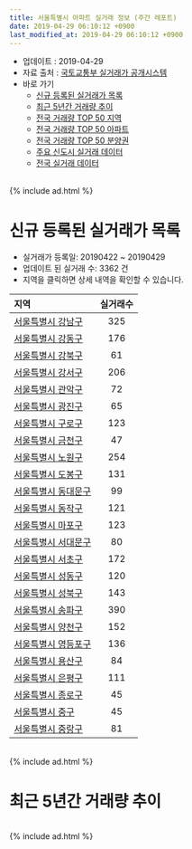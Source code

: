```yaml
---
title: 서울특별시 아파트 실거래 정보 (주간 레포트)
date: 2019-04-29 06:10:12 +0900
last_modified_at: 2019-04-29 06:10:12 +0900
---
```


* 업데이트 : 2019-04-29
* 자료 출처 : [국토교통부 실거래가 공개시스템](http://rt.molit.go.kr)
* 바로 가기
    * [신규 등록된 실거래가 목록](#신규-등록된-실거래가-목록)
    * [최근 5년간 거래량 추이](#최근-5년간-거래량-추이)
    * [전국 거래량 TOP 50 지역](https://inasie.github.io/apt-trade-info/최근-3개월-전국에서-가장-거래가-많이-발생한-지역)
    * [전국 거래량 TOP 50 아파트](https://inasie.github.io/apt-trade-info/최근-3개월-전국에서-가장-거래가-많이-발생한-아파트)
    * [전국 거래량 TOP 50 분양권](https://inasie.github.io/apt-trade-info/최근-3개월-전국에서-가장-거래가-많이-발생한-분양권)
    * [주요 신도시 실거래 데이터](https://inasie.github.io/apt-trade-info/주요-신도시)
    * [전국 실거래 데이터](https://inasie.github.io/apt-trade-info/전국)

<br>
{% include ad.html %}
<br>

# 신규 등록된 실거래가 목록
* 실거래가 등록일: 20190422 ~ 20190429
* 업데이트 된 실거래 수: 3362 건
* 지역을 클릭하면 상세 내역을 확인할 수 있습니다.


|지역|실거래수|
|:---|:---:|
|[서울특별시 강남구](https://inasie.github.io/apt-trade-info/서울특별시-강남구)|325|
|[서울특별시 강동구](https://inasie.github.io/apt-trade-info/서울특별시-강동구)|176|
|[서울특별시 강북구](https://inasie.github.io/apt-trade-info/서울특별시-강북구)|61|
|[서울특별시 강서구](https://inasie.github.io/apt-trade-info/서울특별시-강서구)|206|
|[서울특별시 관악구](https://inasie.github.io/apt-trade-info/서울특별시-관악구)|72|
|[서울특별시 광진구](https://inasie.github.io/apt-trade-info/서울특별시-광진구)|65|
|[서울특별시 구로구](https://inasie.github.io/apt-trade-info/서울특별시-구로구)|123|
|[서울특별시 금천구](https://inasie.github.io/apt-trade-info/서울특별시-금천구)|47|
|[서울특별시 노원구](https://inasie.github.io/apt-trade-info/서울특별시-노원구)|254|
|[서울특별시 도봉구](https://inasie.github.io/apt-trade-info/서울특별시-도봉구)|131|
|[서울특별시 동대문구](https://inasie.github.io/apt-trade-info/서울특별시-동대문구)|99|
|[서울특별시 동작구](https://inasie.github.io/apt-trade-info/서울특별시-동작구)|121|
|[서울특별시 마포구](https://inasie.github.io/apt-trade-info/서울특별시-마포구)|123|
|[서울특별시 서대문구](https://inasie.github.io/apt-trade-info/서울특별시-서대문구)|80|
|[서울특별시 서초구](https://inasie.github.io/apt-trade-info/서울특별시-서초구)|172|
|[서울특별시 성동구](https://inasie.github.io/apt-trade-info/서울특별시-성동구)|120|
|[서울특별시 성북구](https://inasie.github.io/apt-trade-info/서울특별시-성북구)|143|
|[서울특별시 송파구](https://inasie.github.io/apt-trade-info/서울특별시-송파구)|390|
|[서울특별시 양천구](https://inasie.github.io/apt-trade-info/서울특별시-양천구)|152|
|[서울특별시 영등포구](https://inasie.github.io/apt-trade-info/서울특별시-영등포구)|136|
|[서울특별시 용산구](https://inasie.github.io/apt-trade-info/서울특별시-용산구)|84|
|[서울특별시 은평구](https://inasie.github.io/apt-trade-info/서울특별시-은평구)|111|
|[서울특별시 종로구](https://inasie.github.io/apt-trade-info/서울특별시-종로구)|45|
|[서울특별시 중구](https://inasie.github.io/apt-trade-info/서울특별시-중구)|45|
|[서울특별시 중랑구](https://inasie.github.io/apt-trade-info/서울특별시-중랑구)|81|


<br>
{% include ad.html %}
<br>

# 최근 5년간 거래량 추이


<div style="width:100%;">
    <canvas id="deal_progress" height="200"></canvas>
</div>

<script>
new Chart(document.getElementById("deal_progress"), {
    type: 'line',
    data: {
        labels: ['201404','201405','201406','201407','201408','201409','201410','201411','201412','201501','201502','201503','201504','201505','201506','201507','201508','201509','201510','201511','201512','201601','201602','201603','201604','201605','201606','201607','201608','201609','201610','201611','201612','201701','201702','201703','201704','201705','201706','201707','201708','201709','201710','201711','201712','201801','201802','201803','201804','201805','201806','201807','201808','201809','201810','201811','201812','201901','201902','201903','201904'],
        datasets: [{
            label: '매매',
            pointRadius: 1,
            data: [5387, 4761, 5222, 6348, 8880, 9727, 8254, 5867, 6127, 9527, 9762, 15336, 11690, 10107, 10651, 10967, 8677, 9574, 10504, 7165, 4855, 4969, 5337, 8777, 10365, 10729, 13146, 11728, 10927, 11213, 12061, 5744, 4204, 3705, 5704, 8537, 9311, 14687, 12754, 14805, 5090, 6829, 6290, 8085, 8489, 12898, 9358, 9494, 4600, 4809, 5391, 7209, 15196, 7322, 3353, 2021, 1754, 1827, 1527, 1718, 563],
            borderColor: "rgba(255, 201, 14, 1)",
            backgroundColor: "rgba(255, 201, 14, 0.5)",
            fill: false,
            lineTension: 0
        },{
            label: '전월세',
            pointRadius: 1,
            data: [12560, 12214, 11622, 12849, 13361, 13408, 14820, 13143, 14764, 16357, 14507, 16895, 12899, 11703, 11163, 11926, 11452, 10095, 12999, 11011, 13126, 12841, 12914, 13495, 11671, 11294, 11319, 11921, 13019, 12182, 14978, 12473, 14598, 12446, 15375, 14202, 11930, 12148, 12341, 12539, 12442, 12537, 10635, 11737, 13133, 13888, 12902, 15625, 11134, 11041, 11383, 11596, 12518, 11929, 13200, 11007, 12724, 14175, 12150, 10033, 3948],
            borderColor: "rgba(0, 141, 185, 1)",
            backgroundColor: "rgba(0, 141, 185, 0.5)",
            fill: false,
            lineTension: 0
        }
        ]
    },
    options: {
        responsive: true,
        title: {
            display: false
        },
        tooltips: {
            mode: 'index',
            intersect: false
        },
        hover: {
            mode: 'nearest',
            intersect: true
        },
        scales: {
            xAxes: [{
                display: true,
                scaleLabel: {
                    display: true,
                    labelString: '년/월'
                }
            }],
            yAxes: [{
                display: true,
                ticks: {
                    suggestedMin: 0,
                },
                scaleLabel: {
                    display: true,
                    labelString: '실거래 수'
                }
            }]
        }
    }
});

</script>


<br>
{% include ad.html %}
<br>

